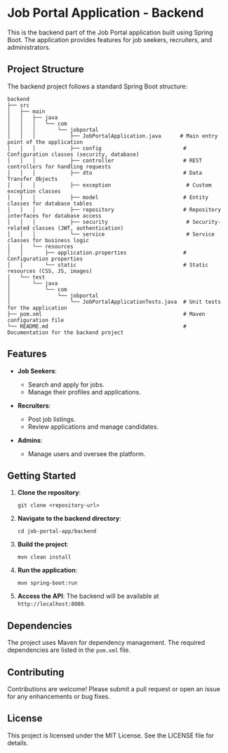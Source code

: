 # Job Portal Application - Backend

This is the backend part of the Job Portal application built using Spring Boot. The application provides features for job seekers, recruiters, and administrators.

## Project Structure

The backend project follows a standard Spring Boot structure:

```
backend
├── src
│   ├── main
│   │   ├── java
│   │   │   └── com
│   │   │       └── jobportal
│   │   │           ├── JobPortalApplication.java      # Main entry point of the application
│   │   │           ├── config                          # Configuration classes (security, database)
│   │   │           ├── controller                      # REST controllers for handling requests
│   │   │           ├── dto                             # Data Transfer Objects
│   │   │           ├── exception                        # Custom exception classes
│   │   │           ├── model                           # Entity classes for database tables
│   │   │           ├── repository                      # Repository interfaces for database access
│   │   │           ├── security                         # Security-related classes (JWT, authentication)
│   │   │           └── service                          # Service classes for business logic
│   │   └── resources
│   │       ├── application.properties                  # Configuration properties
│   │       └── static                                  # Static resources (CSS, JS, images)
│   └── test
│       └── java
│           └── com
│               └── jobportal
│                   └── JobPortalApplicationTests.java  # Unit tests for the application
├── pom.xml                                             # Maven configuration file
└── README.md                                           # Documentation for the backend project
```

## Features

- **Job Seekers**: 
  - Search and apply for jobs.
  - Manage their profiles and applications.

- **Recruiters**: 
  - Post job listings.
  - Review applications and manage candidates.

- **Admins**: 
  - Manage users and oversee the platform.

## Getting Started

1. **Clone the repository**:
   ```
   git clone <repository-url>
   ```

2. **Navigate to the backend directory**:
   ```
   cd job-portal-app/backend
   ```

3. **Build the project**:
   ```
   mvn clean install
   ```

4. **Run the application**:
   ```
   mvn spring-boot:run
   ```

5. **Access the API**: The backend will be available at `http://localhost:8080`.

## Dependencies

The project uses Maven for dependency management. The required dependencies are listed in the `pom.xml` file.

## Contributing

Contributions are welcome! Please submit a pull request or open an issue for any enhancements or bug fixes.

## License

This project is licensed under the MIT License. See the LICENSE file for details.